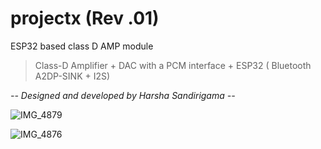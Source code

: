 # projectx (Rev .01)

ESP32 based class D AMP module
>Class-D Amplifier + DAC with a PCM interface + ESP32 ( Bluetooth A2DP-SINK + I2S)

*-- Designed and developed by Harsha Sandirigama --*

![IMG_4879](https://user-images.githubusercontent.com/93194810/139511768-c82fecfd-54de-4685-b3b9-b50d4447d9b3.jpg)

![IMG_4876](https://user-images.githubusercontent.com/93194810/139511774-ae50ae70-8d97-4e42-9384-9063f0169926.jpg)
